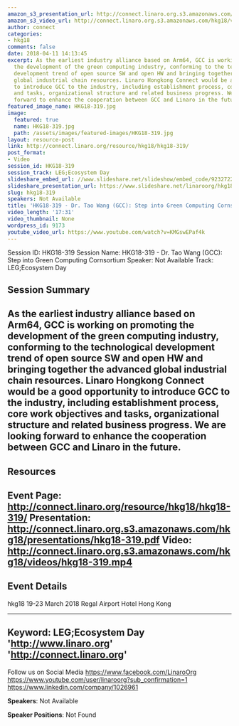 ```yaml
---
amazon_s3_presentation_url: http://connect.linaro.org.s3.amazonaws.com/hkg18/presentations/hkg18-319.pdf
amazon_s3_video_url: http://connect.linaro.org.s3.amazonaws.com/hkg18/videos/hkg18-319.mp4
author: connect
categories:
- hkg18
comments: false
date: 2018-04-11 14:13:45
excerpt: As the earliest industry alliance based on Arm64, GCC is working on promoting
  the development of the green computing industry, conforming to the technological
  development trend of open source SW and open HW and bringing together the advanced
  global industrial chain resources. Linaro Hongkong Connect would be a good opportunity
  to introduce GCC to the industry, including establishment process, core work objectives
  and tasks, organizational structure and related business progress. We are looking
  forward to enhance the cooperation between GCC and Linaro in the future.
featured_image_name: HKG18-319.jpg
image:
  featured: true
  name: HKG18-319.jpg
  path: /assets/images/featured-images/HKG18-319.jpg
layout: resource-post
link: http://connect.linaro.org/resource/hkg18/hkg18-319/
post_format:
- Video
session_id: HKG18-319
session_track: LEG;Ecosystem Day
slideshare_embed_url: //www.slideshare.net/slideshow/embed_code/92327228
slideshare_presentation_url: https://www.slideshare.net/linaroorg/hkg18319-dr-tao-wang-gcc-step-into-green-computing-cornsortium
slug: hkg18-319
speakers: Not Available
title: 'HKG18-319 - Dr. Tao Wang (GCC): Step into Green Computing Cornsortium'
video_length: '17:31'
video_thumbnail: None
wordpress_id: 9173
youtube_video_url: https://www.youtube.com/watch?v=KMGswEPaf4k
---
```


Session ID: HKG18-319
Session Name: HKG18-319 - Dr. Tao Wang (GCC): Step into Green Computing Cornsortium
Speaker: Not Available
Track: LEG;Ecosystem Day


## Session Summary
As the earliest industry alliance based on Arm64, GCC is working on promoting the development of the green computing industry, conforming to the technological development trend of open source SW and open HW and bringing together the advanced global industrial chain resources. Linaro Hongkong Connect would be a good opportunity to introduce GCC to the industry, including establishment process, core work objectives and tasks, organizational structure and related business progress. We are looking forward to enhance the cooperation between GCC and Linaro in the future.
---------------------------------------------------
## Resources
Event Page: http://connect.linaro.org/resource/hkg18/hkg18-319/
Presentation: http://connect.linaro.org.s3.amazonaws.com/hkg18/presentations/hkg18-319.pdf
Video: http://connect.linaro.org.s3.amazonaws.com/hkg18/videos/hkg18-319.mp4
 ---------------------------------------------------
## Event Details
hkg18
19-23 March 2018 
Regal Airport Hotel Hong Kong

---------------------------------------------------
Keyword: LEG;Ecosystem Day
'http://www.linaro.org'
'http://connect.linaro.org'
---------------------------------------------------
Follow us on Social Media
https://www.facebook.com/LinaroOrg
https://www.youtube.com/user/linaroorg?sub_confirmation=1
https://www.linkedin.com/company/1026961

**Speakers**: Not Available

**Speaker Positions**: Not Found